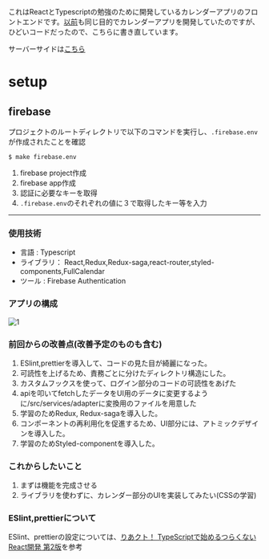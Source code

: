 これはReactとTypescriptの勉強のために開発しているカレンダーアプリのフロントエンドです。[以前](https://github.com/f-masanori/calendar_react)も同じ目的でカレンダーアプリを開発していたのですが、ひどいコードだったので、こちらに書き直しています。

サーバーサイドは[こちら](https://github.com/f-masanori/calendar_app)

# setup
## firebase

プロジェクトのルートディレクトリで以下のコマンドを実行し、`.firebase.env`が作成されたことを確認
```
$ make firebase.env
```

1. firebase project作成
2. firebase app作成
3. 認証に必要なキーを取得
4. `.firebase.env`のそれぞれの値に３で取得したキー等を入力


_____________
### 使用技術

- 言語 : Typescript
- ライブラリ： React,Redux,Redux-saga,react-router,styled-components,FullCalendar
- ツール : Firebase Authentication



### アプリの構成

![1](https://user-images.githubusercontent.com/46617611/81526213-f77e1e00-9391-11ea-9bc6-b7d18c416456.png)



### 前回からの改善点(改善予定のものも含む)

1. ESlint,prettierを導入して、コードの見た目が綺麗になった。
2. 可読性を上げるため、責務ごとに分けたディレクトリ構造にした。
  1. カスタムフックスを使って、ログイン部分のコードの可読性をあげた
  2. apiを叩いてfetchしたデータをUI用のデータに変更するように/src/services/adapterに変換用のファイルを用意した
3. 学習のためRedux, Redux-sagaを導入した。
4. コンポーネントの再利用化を促進するため、UI部分には、アトミックデザインを導入した。
5. 学習のためStyled-componentを導入した。

### これからしたいこと

1. まずは機能を完成させる
2. ライブラリを使わずに、カレンダー部分のUIを実装してみたい(CSSの学習)

### ESlint,prettierについて

ESlint、prettierの設定については、[りあクト！ TypeScriptで始めるつらくないReact開発 第2版](https://booth.pm/ja/items/1312652)を参考



